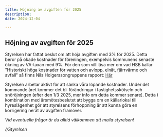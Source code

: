 ```yaml
---
title: Höjning av avgiften för 2025
description:
date: 2024-12-04

---
```



## Höjning av avgiften för 2025

Styrelsen har fattat beslut om att höja avgiften med 3% för 2025.
Detta beror på ökade kostnader för föreningen, exempelvis kommunens senaste ökning av VA-taxan med 9%.
För den som vill läsa mer om vad HSB kallar "Historiskt höga kostnader för vatten och avlopp, elnät, fjärrvärme och avfall" så finns Nils Holgerssongruppens rapport: [Här](https://www.mynewsdesk.com/se/hsb_riksforbund/pressreleases/historiskt-hoega-kostnader-foer-vatten-och-avlopp-elnaet-fjaerrvaerme-och-avfall-3355598)



Styrelsen arbetar aktivt för att sänka våra löpande kostnader. Under det kommande året kommer det bli förändringar i fastighetsskötseln och snöröjningen (efter den 1/3 2025, mer info om detta kommer senare).
Detta i kombination med årsmötesbeslutet att bygga om en källarlokal till hyreslägenhet gör att styrelsens förhoppning är att kunna göra en korrigering neråt av avgiften framöver.

*Vid eventuella frågor är du alltid välkommen att maila styrelsen!*

*//Styrelsen*
